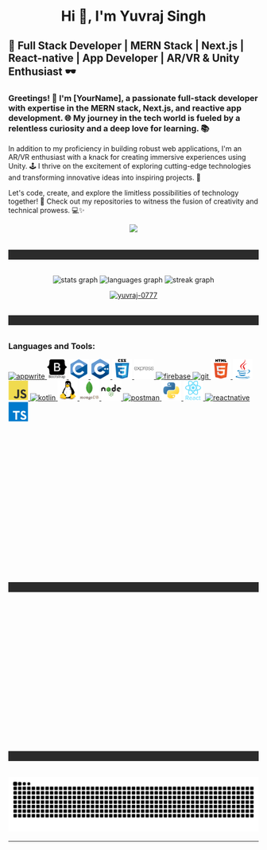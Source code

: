 <h1 align="center">Hi 👋, I'm Yuvraj Singh</h1>

<h2 align="left">🚀 Full Stack Developer | MERN Stack | Next.js | React-native | App Developer | AR/VR & Unity Enthusiast 🕶️</h2>

<h3 align="left">Greetings! 👋 I'm [YourName], a passionate full-stack developer with expertise in the MERN stack, Next.js, and reactive app development. 🌐 My journey in the tech world is fueled by a relentless curiosity and a deep love for learning. 📚</h3>

<p align="left">In addition to my proficiency in building robust web applications, I'm an AR/VR enthusiast with a knack for creating immersive experiences using Unity. 🕹️ I thrive on the excitement of exploring cutting-edge technologies and transforming innovative ideas into inspiring projects. 🚀</p>

<p align="left">Let's code, create, and explore the limitless possibilities of technology together! 🌟 Check out my repositories to witness the fusion of creativity and technical prowess. 💻✨</p>

<div align="center" margin-bottom=20px>
  <img src="https://profile-counter.glitch.me/yuvraj-0777/count.svg?"  />
</div>


<!-- Add a beautiful separator -->
<div style="background-color: #2b2b2b; height: 20px; margin: 2rem 0;"></div>


<div align="center">
  <img src="https://github-readme-stats.vercel.app/api?username=yuvraj-0777&show_icons=true&include_all_commits=true&count_private=true&theme=jolly&layout=compact" height="150" alt="stats graph"  />

  <img src="https://github-readme-stats.vercel.app/api/top-langs?username=yuvraj-0777&locale=en&hide_title=false&layout=compact&card_width=320&langs_count=5&theme=dracula&hide_border=false&order=2" height="150" alt="languages graph"  />
  <img src="https://streak-stats.demolab.com?user=yuvraj-0777&locale=en&mode=daily&theme=dracula&hide_border=false&border_radius=5&order=3" height="150" alt="streak graph"  />
 <p align="centre" justify="space-between" padding="5rem"> <a href="https://github.com/ryo-ma/github-profile-trophy"><img src="https://github-profile-trophy.vercel.app/?username=yuvraj-0777" alt="yuvraj-0777" /></a> </p>
</div>
<div style="background-color: #2b2b2b; height: 20px; margin: 2rem 0;"></div>



<h3 align="left">Languages and Tools:</h3>
<p align="left"> <a href="https://appwrite.io" target="_blank" rel="noreferrer"> <img src="https://www.vectorlogo.zone/logos/appwriteio/appwriteio-icon.svg" alt="appwrite" width="40" height="40"/> </a> <a href="https://getbootstrap.com" target="_blank" rel="noreferrer"> <img src="https://raw.githubusercontent.com/devicons/devicon/master/icons/bootstrap/bootstrap-plain-wordmark.svg" alt="bootstrap" width="40" height="40"/> </a> <a href="https://www.cprogramming.com/" target="_blank" rel="noreferrer"> <img src="https://raw.githubusercontent.com/devicons/devicon/master/icons/c/c-original.svg" alt="c" width="40" height="40"/> </a> <a href="https://www.w3schools.com/cpp/" target="_blank" rel="noreferrer"> <img src="https://raw.githubusercontent.com/devicons/devicon/master/icons/cplusplus/cplusplus-original.svg" alt="cplusplus" width="40" height="40"/> </a> <a href="https://www.w3schools.com/css/" target="_blank" rel="noreferrer"> <img src="https://raw.githubusercontent.com/devicons/devicon/master/icons/css3/css3-original-wordmark.svg" alt="css3" width="40" height="40"/> </a> <a href="https://expressjs.com" target="_blank" rel="noreferrer"> <img src="https://raw.githubusercontent.com/devicons/devicon/master/icons/express/express-original-wordmark.svg" alt="express" width="40" height="40"/> </a> <a href="https://firebase.google.com/" target="_blank" rel="noreferrer"> <img src="https://www.vectorlogo.zone/logos/firebase/firebase-icon.svg" alt="firebase" width="40" height="40"/> </a> <a href="https://git-scm.com/" target="_blank" rel="noreferrer"> <img src="https://www.vectorlogo.zone/logos/git-scm/git-scm-icon.svg" alt="git" width="40" height="40"/> </a> <a href="https://www.w3.org/html/" target="_blank" rel="noreferrer"> <img src="https://raw.githubusercontent.com/devicons/devicon/master/icons/html5/html5-original-wordmark.svg" alt="html5" width="40" height="40"/> </a> <a href="https://www.java.com" target="_blank" rel="noreferrer"> <img src="https://raw.githubusercontent.com/devicons/devicon/master/icons/java/java-original.svg" alt="java" width="40" height="40"/> </a> <a href="https://developer.mozilla.org/en-US/docs/Web/JavaScript" target="_blank" rel="noreferrer"> <img src="https://raw.githubusercontent.com/devicons/devicon/master/icons/javascript/javascript-original.svg" alt="javascript" width="40" height="40"/> </a> <a href="https://kotlinlang.org" target="_blank" rel="noreferrer"> <img src="https://www.vectorlogo.zone/logos/kotlinlang/kotlinlang-icon.svg" alt="kotlin" width="40" height="40"/> </a> <a href="https://www.linux.org/" target="_blank" rel="noreferrer"> <img src="https://raw.githubusercontent.com/devicons/devicon/master/icons/linux/linux-original.svg" alt="linux" width="40" height="40"/> </a> <a href="https://www.mongodb.com/" target="_blank" rel="noreferrer"> <img src="https://raw.githubusercontent.com/devicons/devicon/master/icons/mongodb/mongodb-original-wordmark.svg" alt="mongodb" width="40" height="40"/> </a> <a href="https://nodejs.org" target="_blank" rel="noreferrer"> <img src="https://raw.githubusercontent.com/devicons/devicon/master/icons/nodejs/nodejs-original-wordmark.svg" alt="nodejs" width="40" height="40"/> </a> <a href="https://postman.com" target="_blank" rel="noreferrer"> <img src="https://www.vectorlogo.zone/logos/getpostman/getpostman-icon.svg" alt="postman" width="40" height="40"/> </a> <a href="https://www.python.org" target="_blank" rel="noreferrer"> <img src="https://raw.githubusercontent.com/devicons/devicon/master/icons/python/python-original.svg" alt="python" width="40" height="40"/> </a> <a href="https://reactjs.org/" target="_blank" rel="noreferrer"> <img src="https://raw.githubusercontent.com/devicons/devicon/master/icons/react/react-original-wordmark.svg" alt="react" width="40" height="40"/> </a> <a href="https://reactnative.dev/" target="_blank" rel="noreferrer"> <img src="https://reactnative.dev/img/header_logo.svg" alt="reactnative" width="40" height="40"/> </a> <a href="https://www.typescriptlang.org/" target="_blank" rel="noreferrer"> <img src="https://raw.githubusercontent.com/devicons/devicon/master/icons/typescript/typescript-original.svg" alt="typescript" width="40" height="40"/> </a> </p>


<div style="background-color: #2b2b2b; height: 20px; margin: 20rem 0;"></div>



<!-- Add a beautiful separator -->
<div style="background-color: #2b2b2b; height: 20px; margin: 2rem 0;"></div>



<img src="https://raw.githubusercontent.com/yuvraj-0777/yuvraj-0777/output/snake.svg" alt="Snake animation" />

<!-- Add a beautiful separator -->
<div style="background-color: #2b2b2b; height: 1px; margin: 1rem 0;"></div>
